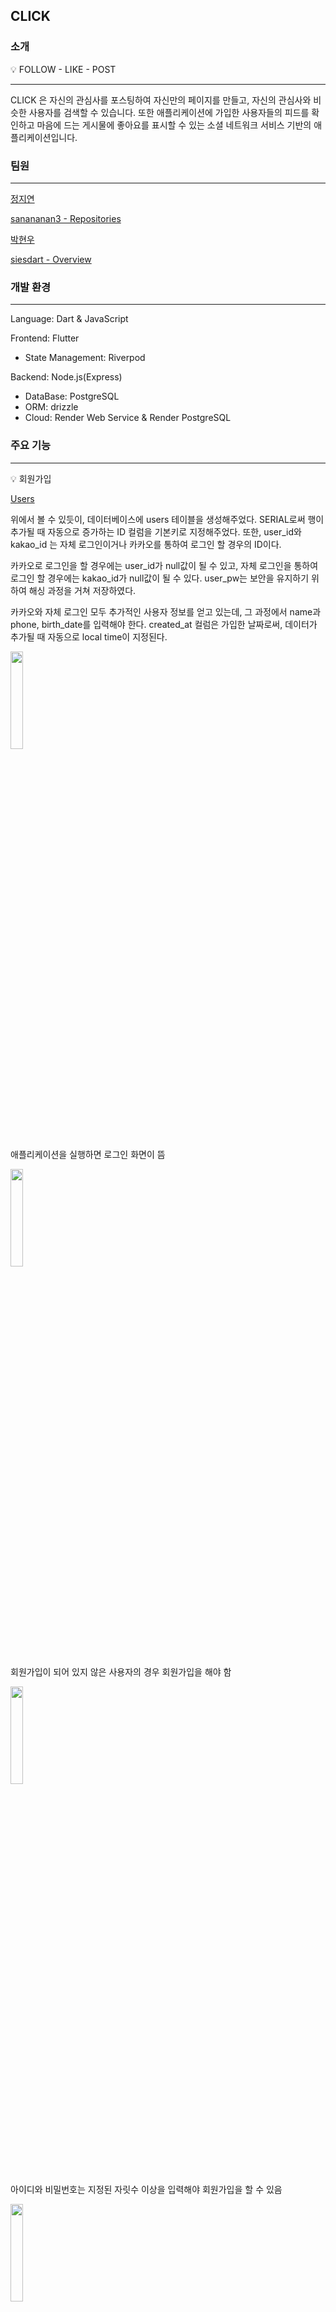 
## CLICK

### 소개

<aside>
💡 FOLLOW - LIKE - POST

</aside>

---

CLICK 은 자신의 관심사를 포스팅하여 자신만의 페이지를 만들고, 자신의 관심사와 비슷한 사용자를 검색할 수 있습니다. 또한 애플리케이션에 가입한 사용자들의 피드를 확인하고 마음에 드는 게시물에 좋아요를 표시할 수 있는 소셜 네트워크 서비스 기반의 애플리케이션입니다. 

### 팀원

---

[정지연](https://www.notion.so/d606c2b8d0b243f0bcd2786496832575?pvs=21) 

[sanananan3 - Repositories](https://github.com/sanananan3?tab=repositories)

[박현우](https://www.notion.so/59e39685a4fb45589be212eebbe01cae?pvs=21) 

[siesdart - Overview](https://github.com/siesdart)

### 개발 환경

---

Language: Dart & JavaScript

Frontend: Flutter
  - State Management: Riverpod

Backend: Node.js(Express)
  - DataBase: PostgreSQL
  - ORM: drizzle
  - Cloud: Render Web Service & Render PostgreSQL

### **주요 기능**

---

<aside>
💡 회원가입

</aside>

[Users](https://www.notion.so/b0b20bf5fe3840c5aa53dc15b4a8213d?pvs=21)

 위에서 볼 수 있듯이, 데이터베이스에 users 테이블을 생성해주었다. SERIAL로써 행이 추가될 때 자동으로 증가하는 ID 컬럼을 기본키로 지정해주었다. 또한, user_id와 kakao_id 는 자체 로그인이거나 카카오를 통하여 로그인 할 경우의 ID이다. 

 카카오로 로그인을 할 경우에는 user_id가 null값이 될 수 있고, 자체 로그인을 통하여 로그인 할 경우에는 kakao_id가 null값이 될 수 있다. user_pw는 보안을 유지하기 위하여 해싱 과정을 거쳐 저장하였다. 

 카카오와 자체 로그인 모두 추가적인 사용자 정보를 얻고 있는데, 그 과정에서 name과 phone, birth_date를 입력해야 한다. created_at 컬럼은 가입한 날짜로써, 데이터가 추가될 때 자동으로 local time이 지정된다. 

<img src = "https://github.com/sanananan3/madweek2/assets/127393132/42353949-0769-4971-9537-1b92c78d4555" width = 20%, height = 20%>

애플리케이션을 실행하면 로그인 화면이 뜸


<img src = "https://github.com/sanananan3/madweek2/assets/127393132/e4b8eb68-7e3e-4c7b-86bc-d43f43e935d0" width = 20%, height = 20%>

회원가입이 되어 있지 않은 사용자의 경우 회원가입을 해야 함 

<img src = "https://github.com/sanananan3/madweek2/assets/127393132/02e153fa-7369-41bd-a73a-cacd28294464" width = 20%, height = 20%>


아이디와 비밀번호는 지정된 자릿수 이상을 입력해야 회원가입을 할 수 있음 

<img src = "https://github.com/sanananan3/madweek2/assets/127393132/0f994afc-5eb9-4886-88a0-a70e9bfd0e72" width = 20%, height = 20%>



전화번호는 11자리수이며, 생년월일은 8자리여야 함

<img src = "https://github.com/sanananan3/madweek2/assets/127393132/3b360d22-9787-429c-9aef-ef9f996f0af4" width = 20%, height = 20%>



회원가입에 성공하면 프로필 화면이 뜨게 된다. 

 앞선 이미지에서 볼 수 있듯이, 회원가입이 되어있지 않은 사용자는 회원가입을 우선적으로 해야한다. 사용자는 카카오톡으로 연동된 로그인과 자체 로그인 2개가 가능하다. 만약 둘 다 회원가입되어있지 않다면, 회원가입 버튼을 눌러 회원가입을 해야한다. ID 및 PW는 글자수 제한이 있으며, 생년월일은 8글자이며 전화번호는 11자리를 입력해야 회원가입에 성공할 수 있다. 회원가입에 성공한다면 바로 프로필 화면으로 넘어가게 되며, 프로필 화면에는 추가 정보에서 입력한 생년월일과 가입한 날짜, 팔로우 및 팔로잉 수, 이름, ID가 뜨게 된다. 

<aside>
💡 로그인

</aside>

 

 만약 회원가입이 되어 있는 경우의 사용자라면, 회원가입 버튼을 누르지 않고 바로 로그인으로 넘어갈 수 있다. 
 <br>
 

<img src = "https://github.com/sanananan3/madweek2/assets/127393132/e6687889-388d-4921-b829-496ec04d6c7d" width = 20%, height = 20%>


<br>
회원가입이 되어 있는 사용자의 경우에는 바로 로그인으로 넘어갈 수 있다. 

 

<img src = "https://github.com/sanananan3/madweek2/assets/127393132/fbaae0d9-e99d-47cf-9396-aaf6eb5b5fe8" width = 20%, height = 20%>
 <br>

 
로그인을 완료한 사용자의 프로필 페이지가 나온다. 
<br> 


<aside>
💡 포스팅

</aside>
 <br>


<img src = "https://github.com/sanananan3/madweek2/assets/127393132/6c15f945-c4d1-40fc-91bb-3ae4de67e0b7" width = 20%, height = 20%>


 <br>

 
우측 하단의 + 아이콘을 누를 시에 새로운 포스트를 작성할 수 있다. 

 <br>

 
<img src = "https://github.com/sanananan3/madweek2/assets/127393132/8bb042d4-9f52-4ce8-b0d8-63bf5bc3cab1" width = 20%, height = 20%>
 <br>

 
<img src = "https://github.com/sanananan3/madweek2/assets/127393132/46de0aab-31dc-4ff4-b5b2-ef7bb2f8ad8f" width = 20%, height = 20%>



해당 text field에 자신이 게시하고 싶은 내용을 입력한 후, 게시하기 버튼을 누르면 게시에 성공한다. 

해당 이미지와 같이 성공적으로 새로운 포스팅이 완료되었음을 알 수 있다. 

<aside>
💡 검색

</aside>

 검색 탭에서는 유튜브 API를 받아와 현재의 인기 동영상 플레이 리스트를 JSON 형식으로 변환한 뒤 애플리케이션에 띄우게 된다. 스크롤을 당겨 화면을 초기화 할 때마다 인기 동영상에 있는 동영상들이 랜덤으로 재생된다. 또한 아래에는 트위터 실시간 트렌드 창을 만들어 현재의 트렌드를 반영한 키워드들이 뜨게 된다. 

 검색 바에는 애플리케이션에 가입한 사용자의 ID 혹은 이름을 부분적으로 검색하여도 하단에 뜨게 되며 해당 텍스트를 누르게 되면 검색한 사용자의 프로필이 뜬다. 

 <br>

 
<img src = "https://github.com/sanananan3/madweek2/assets/127393132/e2c7906a-e09f-4766-9be1-aff0526a74cb" width = 20%, height = 20%>



유튜브 인기 동영상이 뜸 
 <br>

 
<img src = "https://github.com/sanananan3/madweek2/assets/127393132/6b976ac7-e55e-4255-a47f-a70e50b2e777" width = 20%, height = 20%>

애플리케이션에 가입한 사용자의 ID 혹은 이름을 부분적으로 검색하여도 하단에 뜸

 <br>

 
<img src = "https://github.com/sanananan3/madweek2/assets/127393132/6a59274d-145f-4c42-83a6-c7c1a263c01a" width = 20%, height = 20%>

해당 사용자의 프로필이 뜨게 됨

<aside>
💡 추천 게시물

</aside>
 <br>

 


<img src = "https://github.com/sanananan3/madweek2/assets/127393132/d3ff03cd-896d-4cb0-a30f-2de9dc1d8ace" width = 20%, height = 20%>



사용자 ‘kickkick’으로 로그인을 하였을 때 메인 탭에는 추천 게시물들이 뜨게 된다. 

현재 애플리케이션에 가입한 사용자들이 포스팅 한 게시물들이 뜬다. 해당 게시물에 좋아요를 누를 수 있는 버튼도 존재한다. 

<aside>
💡 좋아요

</aside>


추천 게시물들에 뜨는 애플리케이션에 가입한 모든 유저들의 게시물에 좋아요 버튼이 존재하는데, 좋아요 버튼을 누르게 되면 자신의 페이지의 마음에 들어요 함에 해당 게시물이 저장되게 된다.


<img src = "https://github.com/sanananan3/madweek2/assets/127393132/37e20c1a-6453-4fa8-86b5-5b4cc806e66f" width = 20%, height = 20%>



<br> 


<img src = "https://github.com/sanananan3/madweek2/assets/127393132/2ef513d6-bd98-48df-b009-84025456dd54" width = 20%, height = 20%>


<aside>
💡 로그아웃

</aside>
 <br>

 
<img src = "https://github.com/sanananan3/madweek2/assets/127393132/53d4707c-1c8c-4b13-b93b-3f57ab996ff3" width = 20%, height = 20%>
우측 상단에 있는 로그아웃 버튼 

 <br>

 
<img src = "https://github.com/sanananan3/madweek2/assets/127393132/8ad8b399-0126-4d08-8831-bc890ca21154" width = 20%, height = 20%>


로그아웃 버튼을 누르게 되면 로그아웃에 대한 다이얼로그가 뜨게 된다. 

모든 탭의 우측 상단에 존재하는 로그아웃 버튼을 누르게 되면, 로그아웃을 실행하겠냐는 Alert Dialog가 뜨게 되고, 해당 버튼을 누르게 되면 로그인 화면 창으로 되돌아가게 된다. 

### 스크럼

### 1) 2024/01/04

**진행 상황** 

flutter + mongodb + nodejs 

GitHub 레포지토리를 생성하였고, 각자의 branch 를 생성함

안드로이드 스튜디오에 Flutter 개발 환경을 구축함

Tab 5개를 만들었음 

**To do**

애플리케이션을 처음으로 실행했을 때 로그인 화면 구현 

카카오톡 로그인과 자체 로그인 2개 구현하기 

Tab 1에 프로필 화면 구현하기 

### 2) 2024/01/05

**진행 상황**

mongodb → postgresql

모바일: 자체 회원가입 카카오톡 회원가입 UI 및 기능 구현

서버: 각 회원가입 요청이 오면 body를 받아 계정을 생성해 DB에 넣는 기능 구현

**To do**

회원가입한 정보를 바탕으로 프로필 페이지 UI 그리기 ⇒ Tab 1에 프로필 정보 불러오려고 했으나 회원가입 페이지에서 tab1 으로 넘어가지가 않음.. .. . . .. . 

이미 앱에서 회원가입을 했었으면 앱 실행시 회원가입 스킵하고 자동으로 로그인 정보 불러오도록 하기

### 3) 2024/01/06

**진행 상황**

모바일: 프로필 UI 그리기, Tab 1 페이지에 프로필과 하단 Tab Bar 생성하여 게시물과 좋아요한 게시물이 list view 로써 나타나게 함 + 게시물을 작성할 수 있는 페이지 만듬 

서버: 로그인 및 로그인 정보 저장

**To do**

게시하기 버튼 눌렀을 때 데이터 베이스에 사용자 name 별로 content가 생성되어서 로그인 했을 때 Tab1의 게시물에 뜨게하기

### 4) 2024/01/07

**진행 상황**

게시물 작성 및 내 게시물 보기 구현

Tab 2에 검색 기능 추가하고 실제 트위터처럼 실시간 인기동영상을 유튜브 api 를 통하여 가져옴 

**To do**

게시물 수정 / 삭제 및 팔로우 / 좋아요 등 기능 추가

검색 기능에 실제 데이터 베이스에서 회원가입한 사용자의 정보를 검색할 수 있게 하기

### 5) 2024/01/10

**진행 상황**

검색 기능에 실제 데이터 베이스에서 회원가입한 사용자의 정보를 검색할 수 있게 함

게시물 수정 / 삭제 기능 구현

다른 사람이 작성한 최신 트윗 리스트 구현

**To do**

팔로우 / 좋아요 기능 추가 및 버그 / 오류 있는지 확인하고 수정

READ.ME 작성 및 노션 작성, 발표 

---

